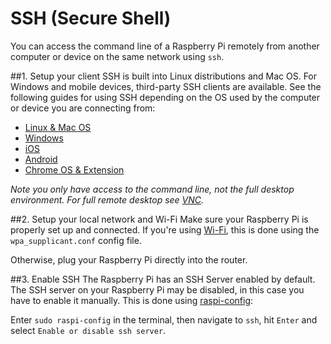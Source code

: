 # SSH (Secure Shell)

You can access the command line of a Raspberry Pi remotely from another computer or device on the same network using `ssh`.

##1. Setup your client
SSH is built into Linux distributions and Mac OS. For Windows and mobile devices, third-party SSH clients are available. See the following guides for using SSH depending on the OS used by the computer or device you are connecting from:

- [Linux & Mac OS](unix.md)
- [Windows](windows.md)
- [iOS](ios.md)
- [Android](android.md)
- [Chrome OS & Extension](chrome.md)

*Note you only have access to the command line, not the full desktop environment. For full remote desktop see [VNC](../vnc/README.md).*

##2. Setup your local network and Wi-Fi
Make sure your Raspberry Pi is properly set up and connected. If you're using [Wi-Fi](../../configuration/wireless/wireless-cli.md), this is done using the `wpa_supplicant.conf` config file. 

Otherwise, plug your Raspberry Pi directly into the router.

##3. Enable SSH
The Raspberry Pi has an SSH Server enabled by default. The SSH server on your Raspberry Pi may be disabled, in this case you have to enable it manually. This is done using [raspi-config](../../configuration/raspi-config.md):

Enter `sudo raspi-config` in the terminal, then navigate to `ssh`, hit `Enter` and select `Enable or disable ssh server`.


